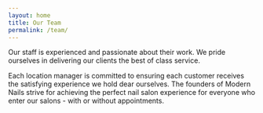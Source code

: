 ```yaml
---
layout: home
title: Our Team
permalink: /team/
---
```


Our staff is experienced and passionate about their work. We pride ourselves in delivering our clients the best of class
service.

Each location manager is committed to ensuring each customer receives the satisfying experience we hold dear ourselves.
The founders of Modern Nails strive for achieving the perfect nail salon experience for everyone who enter our salons -
with or without appointments.